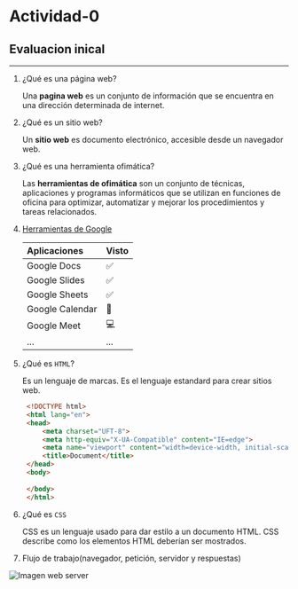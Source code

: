 # Actividad-0

## Evaluacion inical
---

1. ¿Qué es una página web?

    Una **pagina web** es un conjunto de información que se encuentra en una dirección determinada de internet.
    
2. ¿Qué es un sitio web?

    Un **sitio web** es documento electrónico, accesible desde un navegador web.
    
3. ¿Qué es una herramienta ofimática?

    Las **herramientas de ofimática** son un conjunto de técnicas, aplicaciones y programas informáticos que se utilizan en funciones de oficina para optimizar, automatizar y mejorar los procedimientos y tareas relacionados.
    
5. [Herramientas de Google](https://www.google.com/intl/es-419/chrome/browser-tools/)

    | **Aplicaciones** | **Visto** |
    |:-|:-|
    |Google Docs| ✅|
    |Google Slides| ✅|
    |Google Sheets| ✅| 
    | Google Calendar| 📆|
    |Google Meet| 💻|
    |...| ... |

6. ¿Qué es `HTML`?

    Es un lenguaje de marcas. Es el lenguaje estandard para crear sitios web.
    
    ```HTML
     <!DOCTYPE html>
     <html lang="en">
     <head>
         <meta charset="UFT-8">
         <meta http-equiv="X-UA-Compatible" content="IE=edge">
         <meta name="viewport" content="width=device-width, initial-scale=1.0">
         <title>Document</title>
     </head>
     <body>
         
     </body>
     </html>
     ```
7. ¿Qué es `CSS`

    CSS es un lenguaje usado para dar estilo a un documento HTML. CSS describe como los
elementos HTML deberían ser mostrados.

8. Flujo de trabajo(navegador, petición, servidor y respuestas)

![Imagen web server](https://camo.githubusercontent.com/4dc59108a963885608fb0b126e7a65f04f7e59d8eec09c2e653da2435f4ecc2b/68747470733a2f2f66702e6a6f7365646f6d696e676f2e6f72672f69617767732f7530312f696d672f64735f70726f636573735f7374617469632e706e67)
